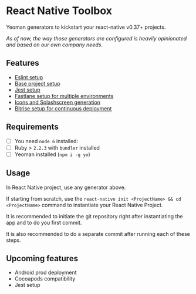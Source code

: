 # React Native Toolbox

Yeoman generators to kickstart your react-native v0.37+ projects.

*As of now, the way those generators are configured is heavily opinionated and based on our own company needs.*

## Features
- [Eslint setup](generators/eslint/README.md)
- [Base project setup](generators/base/README.md)
- [Jest setup](generators/jest/README.md)
- [Fastlane setup for multiple environments](generators/fastlane/README.md)
- [Icons and Splashscreen generation](generators/assets/README.md)
- [Bitrise setup for continuous deployment](generators/bitrise/README.md)

## Requirements

- [ ] You need `node 6` installed:
- [ ] Ruby > `2.2.3` with `bundler` installed
- [ ] Yeoman installed (`npm i -g yo`)

## Usage

In React Native project, use any generator above.

If starting from scratch, use the `react-native init <ProjectName> && cd <ProjectName>` command to instantiate your React Native Project.

It is recommended to initiate the git repository right after instantiating the app and to do you first commit.

It is also recommended to do a separate commit after running each of these steps.

## Upcoming features
- Android prod deployment
- Cocoapods compatibility
- Jest setup
